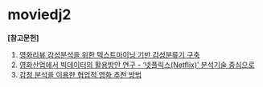 # moviedj2

**[참고문헌]**

1. [영화리뷰 감성분석을 위한 텍스트마이닝 기반 감성분류기 구축](https://www.koreascience.or.kr/article/JAKO201630762634226.pdf)
2. [영화산업에서 빅데이터의 활용방안 연구 - ‘넷플릭스(Netflix)’ 분석기술 중심으로](https://www.kci.go.kr/kciportal/landing/article.kci?arti_id=ART002502708#none)
3. [감정 분석을 이용한 협업적 영화 추천 방법](https://www.koreascience.or.kr/article/CFKO201435553774121.pdf)

